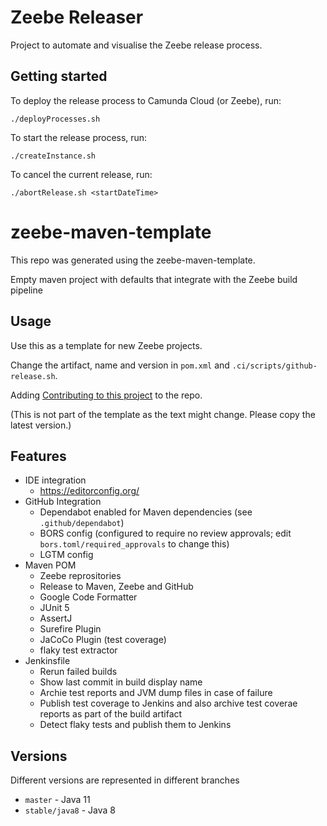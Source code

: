 # Zeebe Releaser
Project to automate and visualise the Zeebe release process.

## Getting started
To deploy the release process to Camunda Cloud (or Zeebe), run:
```shell
./deployProcesses.sh
```

To start the release process, run:
```shell
./createInstance.sh
```

To cancel the current release, run:
```shell
./abortRelease.sh <startDateTime>
```

# zeebe-maven-template

This repo was generated using the zeebe-maven-template.

Empty maven project with defaults that integrate with the Zeebe build pipeline

## Usage

Use this as a template for new Zeebe projects.

Change the artifact, name and version in `pom.xml` and `.ci/scripts/github-release.sh`.

Adding [Contributing to this project](https://gist.github.com/jwulf/2c7f772570bfc8654b0a0a783a3f165e) to the repo.

(This is not part of the template as the text might change. Please copy the latest version.)

## Features

- IDE integration
  - https://editorconfig.org/
- GitHub Integration
  - Dependabot enabled for Maven dependencies (see `.github/dependabot`)
  - BORS config (configured to require no review approvals; edit `bors.toml/required_approvals` to change this)
  - LGTM config
- Maven POM
  - Zeebe reprositories
  - Release to Maven, Zeebe and GitHub
  - Google Code Formatter
  - JUnit 5
  - AssertJ
  - Surefire Plugin
  - JaCoCo Plugin (test coverage)
  - flaky test extractor
- Jenkinsfile
  - Rerun failed builds
  - Show last commit in build display name
  - Archie test reports and JVM dump files in case of failure
  - Publish test coverage to Jenkins and also archive test coverae reports as part of the build artifact
  - Detect flaky tests and publish them to Jenkins

## Versions

Different versions are represented in different branches

- `master` - Java 11
- `stable/java8` - Java 8
